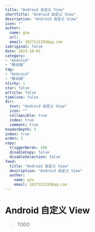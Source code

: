 ```yaml
---
title: "Android 自定义 View"
shortTitle: "Android 自定义 View"
description: "Android 自定义 View"
icon: ""
author: 
  name: gzw
  url: 
  email: 1627121193@qq.com
isOriginal: false
date: 2023-10-01
category: 
- "Android"
- "移动端"
tag:
- "Android"
- "移动端"
sticky: 1
star: false
article: false
timeline: false
dir:
  text: "Android 自定义 View"
  icon: ""
  collapsible: true
  index: true
  comment: true
headerDepth: 3
index: true
order: 1
copy:
  triggerWords: 100
  disableCopy: false
  disableSelection: false
feed:
  title: "Android 自定义 View"
  description: "Android 自定义 View"
  author:
    name: gzw
    email: 1627121193@qq.com
---
```






# Android 自定义 View

> TODO
